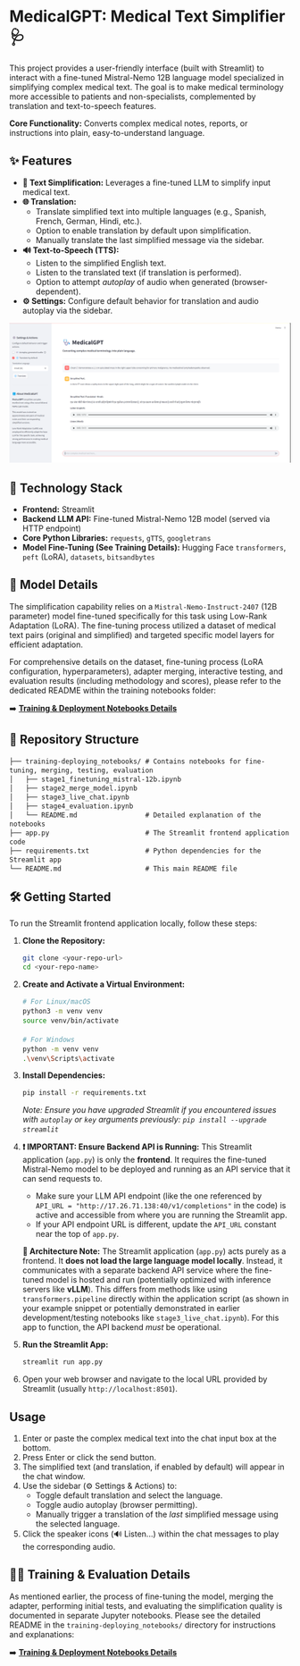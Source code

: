 # MedicalGPT: Medical Text Simplifier 🩺

This project provides a user-friendly interface (built with Streamlit) to interact with a fine-tuned Mistral-Nemo 12B language model specialized in simplifying complex medical text. The goal is to make medical terminology more accessible to patients and non-specialists, complemented by translation and text-to-speech features.

**Core Functionality:** Converts complex medical notes, reports, or instructions into plain, easy-to-understand language.

## ✨ Features

* **📝 Text Simplification:** Leverages a fine-tuned LLM to simplify input medical text.
* **🌐 Translation:**
    * Translate simplified text into multiple languages (e.g., Spanish, French, German, Hindi, etc.).
    * Option to enable translation by default upon simplification.
    * Manually translate the last simplified message via the sidebar.
* **🔊 Text-to-Speech (TTS):**
    * Listen to the simplified English text.
    * Listen to the translated text (if translation is performed).
    * Option to attempt *autoplay* of audio when generated (browser-dependent).
* **⚙️ Settings:** Configure default behavior for translation and audio autoplay via the sidebar.

![Screenprint](SS.png)

## 🚀 Technology Stack

* **Frontend:** Streamlit
* **Backend LLM API:** Fine-tuned Mistral-Nemo 12B model (served via HTTP endpoint)
* **Core Python Libraries:** `requests`, `gTTS`, `googletrans`
* **Model Fine-Tuning (See Training Details):** Hugging Face `transformers`, `peft` (LoRA), `datasets`, `bitsandbytes`

## 🧠 Model Details

The simplification capability relies on a `Mistral-Nemo-Instruct-2407` (12B parameter) model fine-tuned specifically for this task using Low-Rank Adaptation (LoRA). The fine-tuning process utilized a dataset of medical text pairs (original and simplified) and targeted specific model layers for efficient adaptation.

For comprehensive details on the dataset, fine-tuning process (LoRA configuration, hyperparameters), adapter merging, interactive testing, and evaluation results (including methodology and scores), please refer to the dedicated README within the training notebooks folder:

➡️ **[Training & Deployment Notebooks Details](./training-deploying_notebooks/readme.md)**

## 📁 Repository Structure

```
├── training-deploying_notebooks/ # Contains notebooks for fine-tuning, merging, testing, evaluation
│   ├── stage1_finetuning_mistral-12b.ipynb
│   ├── stage2_merge_model.ipynb
│   ├── stage3_live_chat.ipynb
│   ├── stage4_evaluation.ipynb
│   └── README.md                 # Detailed explanation of the notebooks
├── app.py                        # The Streamlit frontend application code
├── requirements.txt              # Python dependencies for the Streamlit app
└── README.md                     # This main README file

```

## 🛠️ Getting Started

To run the Streamlit frontend application locally, follow these steps:

1.  **Clone the Repository:**
    ```bash
    git clone <your-repo-url>
    cd <your-repo-name>
    ```

2.  **Create and Activate a Virtual Environment:**
    ```bash
    # For Linux/macOS
    python3 -m venv venv
    source venv/bin/activate

    # For Windows
    python -m venv venv
    .\venv\Scripts\activate
    ```

3.  **Install Dependencies:**
    ```bash
    pip install -r requirements.txt
    ```
    *Note: Ensure you have upgraded Streamlit if you encountered issues with `autoplay` or `key` arguments previously: `pip install --upgrade streamlit`*

4.  **❗️ IMPORTANT: Ensure Backend API is Running:**
    This Streamlit application (`app.py`) is only the **frontend**. It requires the fine-tuned Mistral-Nemo model to be deployed and running as an API service that it can send requests to.
    * Make sure your LLM API endpoint (like the one referenced by `API_URL = "http://17.26.71.138:40/v1/completions"` in the code) is active and accessible from where you are running the Streamlit app.
    * If your API endpoint URL is different, update the `API_URL` constant near the top of `app.py`.

    **📌 Architecture Note:** The Streamlit application (`app.py`) acts purely as a frontend. It **does not load the large language model locally**. Instead, it communicates with a separate backend API service where the fine-tuned model is hosted and run (potentially optimized with inference servers like **vLLM**). This differs from methods like using `transformers.pipeline` directly within the application script (as shown in your example snippet or potentially demonstrated in earlier development/testing notebooks like `stage3_live_chat.ipynb`). For this app to function, the API backend *must* be operational.

5.  **Run the Streamlit App:**
    ```bash
    streamlit run app.py
    ```

6.  Open your web browser and navigate to the local URL provided by Streamlit (usually `http://localhost:8501`).

## Usage

1.  Enter or paste the complex medical text into the chat input box at the bottom.
2.  Press Enter or click the send button.
3.  The simplified text (and translation, if enabled by default) will appear in the chat window.
4.  Use the sidebar (⚙️ Settings & Actions) to:
    * Toggle default translation and select the language.
    * Toggle audio autoplay (browser permitting).
    * Manually trigger a translation of the *last* simplified message using the selected language.
5.  Click the speaker icons (🔊 Listen...) within the chat messages to play the corresponding audio.

## 🏋️‍♀️ Training & Evaluation Details

As mentioned earlier, the process of fine-tuning the model, merging the adapter, performing initial tests, and evaluating the simplification quality is documented in separate Jupyter notebooks. Please see the detailed README in the `training-deploying_notebooks/` directory for instructions and explanations:

➡️ **[Training & Deployment Notebooks Details](./training-deploying_notebooks/readme.md)**
